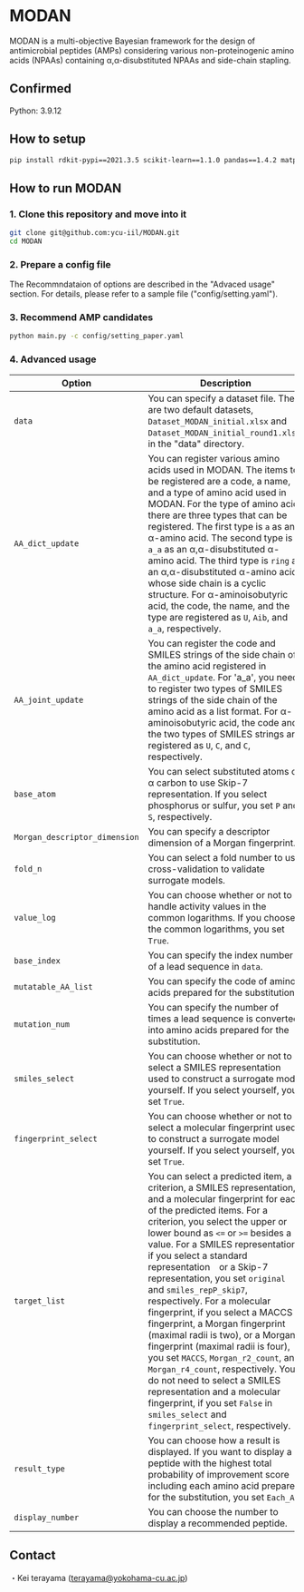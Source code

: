 # MODAN

MODAN is a multi-objective Bayesian framework for the design of antimicrobial peptides (AMPs) considering various non-proteinogenic amino acids (NPAAs) containing α,α-disubstituted NPAAs and side-chain stapling.

## Confirmed
Python: 3.9.12

## How to setup
```bash
pip install rdkit-pypi==2021.3.5 scikit-learn==1.1.0 pandas==1.4.2 matplotlib==3.5.2 pyyaml==6.0 physbo==1.0.1 mordred==1.2.0 openpyxl==3.0.10
```

## How to run MODAN

### 1. Clone this repository and move into it
```bash
git clone git@github.com:ycu-iil/MODAN.git
cd MODAN
```

### 2. Prepare a config file
The Recommndataion of options are described in the "Advaced usage" section. For details, please refer to a sample file ("config/setting.yaml").

### 3. Recommend AMP candidates 
```bash
python main.py -c config/setting_paper.yaml
```

### 4. Advanced usage

| Option  | Description |
| ------------- | ------------- |
| `data`  | You can specify a dataset file. There are two default datasets, `Dataset_MODAN_initial.xlsx` and `Dataset_MODAN_initial_round1.xlsx`, in the "data" directory. |
| `AA_dict_update`  | You can register various amino acids used in MODAN. The items to be registered are a code, a name, and a type of amino acid used in MODAN.  For the type of amino acid, there are three types that can be registered. The first type is `a` as an α-amino acid. The second type is `a_a` as an α,α-disubstituted α-amino acid. The third type is `ring` as an α,α-disubstituted α-amino acid whose side chain is a cyclic structure. For α-aminoisobutyric acid, the code, the name, and the type are registered as `U`, `Aib`, and `a_a`, respectively. |
| `AA_joint_update` | You can register the code and SMILES strings of the side chain of the amino acid registered in `AA_dict_update`. For 'a_a', you need to register two types of SMILES strings of the side chain of the amino acid as a list format. For α-aminoisobutyric acid, the code and the two types of SMILES strings are registered as `U`, `C`, and `C`, respectively.|
| `base_atom` | You can select substituted atoms of α carbon to use Skip-7 representation. If you select phosphorus or sulfur, you set `P` and `S`, respectively.　|
| `Morgan_descriptor_dimension` | You can specify a descriptor dimension of a Morgan fingerprint. |
| `fold_n` | You can select a fold number to use cross-validation to validate surrogate models. |
| `value_log` |  You can choose whether or not to handle activity values in the common logarithms. If you choose the common logarithms, you set `True`. |
| `base_index` | You can specify the index number of a lead sequence in `data`. |
| `mutatable_AA_list` | You can specify the code of amino acids prepared for the substitution. |
| `mutation_num` | You can specify the number of times a lead sequence is converted into amino acids prepared for the substitution. |
| `smiles_select` | You can choose whether or not to select a SMILES representation used to construct a surrogate model yourself. If you select yourself, you set `True`. |
| `fingerprint_select` | You can choose whether or not to select a molecular fingerprint used to construct a surrogate model yourself. If you select yourself, you set `True`. |
|`target_list`| You can select a predicted item, a criterion, a SMILES representation, and a molecular fingerprint for each of the predicted items. For a criterion, you select the upper or lower bound as `<=` or `>=` besides a value. For a SMILES representation, if you select a standard representation　or a Skip-7 representation, you set `original` and `smiles_repP_skip7`, respectively. For a molecular fingerprint, if you select a MACCS fingerprint, a Morgan fingerprint (maximal radii is two), or a Morgan fingerprint (maximal radii is four), you set `MACCS`, `Morgan_r2_count`, and `Morgan_r4_count`, respectively. You do not need to select a SMILES representation and a molecular fingerprint, if you set `False` in `smiles_select` and `fingerprint_select`, respectively.|
| `result_type` | You can choose how a result is displayed. If you want to display a peptide with the highest total probability of improvement score including each amino acid prepared for the substitution, you set `Each_AA`. |
| `display_number` | You can choose the number to display a recommended peptide. |

## Contact
・Kei terayama (terayama@yokohama-cu.ac.jp)
